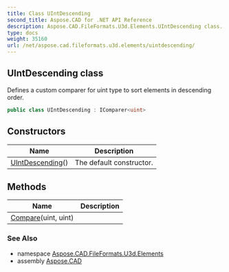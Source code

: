 ```yaml
---
title: Class UIntDescending
second_title: Aspose.CAD for .NET API Reference
description: Aspose.CAD.FileFormats.U3d.Elements.UIntDescending class. Defines a custom comparer for uint type to sort elements in descending order
type: docs
weight: 35160
url: /net/aspose.cad.fileformats.u3d.elements/uintdescending/
---
```

## UIntDescending class

Defines a custom comparer for uint type to sort elements in descending order.

```csharp
public class UIntDescending : IComparer<uint>
```

## Constructors

| Name | Description |
| --- | --- |
| [UIntDescending](uintdescending/)() | The default constructor. |

## Methods

| Name | Description |
| --- | --- |
| [Compare](../../aspose.cad.fileformats.u3d.elements/uintdescending/compare/)(uint, uint) |  |

### See Also

* namespace [Aspose.CAD.FileFormats.U3d.Elements](../../aspose.cad.fileformats.u3d.elements/)
* assembly [Aspose.CAD](../../)



